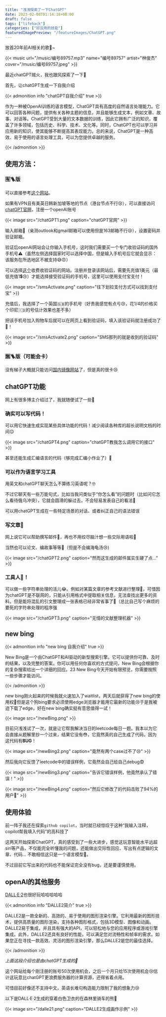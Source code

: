 ```yaml
---
title: "浅浅探索了一下ChatGPT"
date: 2023-02-08T01:14:18+08:00
draft: false
tags: ["lifehack"]
categories: ["好没用的技能"]
featuredImagePreview: "/featureImages/ChatGPT.png"
---
```


放首20年前AI相关的歌🎵~

{{< music url="/music/编号89757.mp3" name="编号89757" artist="林俊杰" cover="/music/编号89757.jpeg" >}}

最近chatGPT贼火，我也跟风探索了一下👀

首先，让chatGPT生成一下自我介绍

{{< admonition info "chatGPT自我介绍" true >}}

作为一种被OpenAI训练的语言模型，ChatGPT具有高度的自然语言处理能力。它可以回答各种问题，提供有关各种主题的信息，并且能够生成文本，例如文章、故事、对话等。ChatGPT受到大量的文本数据的训练，因此它拥有广泛的知识，覆盖了许多领域，包括历史、科学、技术、文化等。同时，ChatGPT也可以学习并应用新的知识，使其能够不断提高其表现能力。总的来说，ChatGPT是一种高效、易于使用的语言处理工具，可以为您提供卓越的服务。

{{< /admonition >}}

## 使用方法：
### 🈶️🪜版

可以直接参考[这个网站](https://sms-activate.org/cn/info/ChatGPT)。

如果有VPN且有美英日韩新加坡等地的节点（港台节点不行😢），可以直接访问[chatGPT官网](https://chat.openai.com/chat)，注册一个openAI账号

{{< image src="/chatGPT1.png" caption="chatGPT官网" >}}

输入邮箱📮（亲测outlook和gmail邮箱可以使用但是163邮箱不行😢），设置密码并验证邮箱。

验证后openAI网站会让你输入手机号，这时我们需要买一个专门收验证码的国外手机号⚠️（虽然左侧选择国家时可以选择中国，但是输入手机号后它就会显示：该服务在所选地区不被支持😅😠）

可以选择[这个](https://sms-activate.org/cn)收费收验证码的网站。注册并登录该网站后，需要先充值1美元（最低充值1💲😢）才能选择接受验证码的手机号，这里可以使用支付宝支付！

{{< image src="/smsActivate.png" caption="往下划拉支付方式可以找到支付宝" >}}

充值后，我选择了一个英国🇬🇧的手机号（好贵我感觉有点亏😢，花1/4的价格买个印尼🇮🇩的号估计效果也差不多）

把该手机号加入购物车后就可以在网页上看到验证码，填入该验证码就注册成功了🤩！

{{< image src="/smsActivate2.png" caption="SMS那列的就是收到的验证码" >}}

### 🈚️🪜版（可能会卡）

没有梯子大概就只能访问[国内镜像网站](https://chat.forchange.cn/)了，但是真的很卡😢

## chatGPT功能

网上有很多博主介绍过了，我就随便试了一些🧐

### 确实可以写代码！

可以用它快速生成实现某些具体功能的代码！减少阅读各种库的超长说明文档的时间😌

{{< image src="/chatGPT4.png" caption="chatGPT教我怎么调用它的接口" >}}

甚至还能生成汇编语言的代码（够完成汇编小作业了）🤫

### 可以作为语言学习工具

用英文和chatGPT聊天怎么不算练习英语呢？🤓

不过它聊天有一些万能句式，比如当我问类似于“你怎么看”的问题时（比如问它怎么看待俄乌冲突），它就会圆滑的躲过去，不会轻易发表自己的看法🤫

可以用chatGPT生成在一些特定场景的对话、或者纠正自己的语法错误

### 写文章🤫

网上说它可以帮助撰写邮件📧，再也不用绞尽脑汁想一些交际用语啦🤩

当然也可以论文、编故事等等🤩（但是不会编海龟汤😢)

{{< image src="/chatGPT2.png" caption="然而这生成的邮件属实生硬了点..." >}}

### 工具人🔧！

可以做一些字符串处理的活儿😂。例如对某篇文章的参考文献进行整理🤔，可惜因为chatGPT是不联网的，只能从引用格式中提取相关信息，无法查找出更多的资料。但是能将混乱的引文整理成一张表格已经非常省事了🥹（总比自己写个麻烦的要死的字符串处理的程序强

{{< image src="/chatGPT3.png" caption="无情的文献整理机器" >}}


## new bing

{{< admonition info "new bing 自我介绍" true >}}

New Bing是一个由ChatGPT和AI驱动的新型搜索引擎。它可以提供你可靠、及时的结果，以及完整的答案。你可以用任何你喜欢的方式提问，New Bing会根据你的复杂搜索给出一个详细的回应。23 New Bing今天开始有限预览，你需要按照一些步骤才能访问。

{{< /admonition >}}

new bing刚火起来的时候我就火速加入了waitlist，两天后就获得了new bing的使用权🤩但是这个狗bing要求必须使用edge浏览器才能用它最新的功能😢于是我被迫下载了edge，好在new bing确实挺有意思值得一试！

{{< image src="/newBing.png" >}}

目前只浅浅试了一次，就是让它帮我解决当日的leetcode每日一题。我本以为它会直接从题解里抄一个过来，结果它没有😳，它竟然真的自己生成了代码，因为这代码有**BUG**！

{{< image src="/newBing2.png" caption="竟然有两个case过不了😢" >}}

然后我向它反馈了leetcode中的错误样例，它竟然会自己给自己debug😨

{{< image src="/newBing3.png" caption="告诉它错误样例，他竟然承认了错误！" >}}

{{< image src="/newBing4.png" caption="然后它修改了的代码击败了94%的用户🤩" >}}

## 使用体验

前一阵子我还在探索`github copilot`，当时就已经惊叹于这种“我输入注释，copilot帮我填入代码”的高科技了

这两天开始探索ChatGPT，真的感受到了一些大进步，感觉这玩意智能水平远超siri等产品，不仅能完全听懂我的问题，还能做出交际性回应、写出有点逻辑的文章、代码... 不敢相信这只是一个语言模型🤯。

不过目前它写出来的代码也不能保证完全没有bug，还是要谨慎使用。

## openAI的其他服务

[DALL·E·2](https://labs.openai.com/)也很好玩哈哈哈哈哈

{{< admonition info "DALLE2简介" true >}}

DALLE2是一款全新的、高效的、易于使用的图形渲染引擎。它利用最新的图形技术，提供高质量的图形渲染，支持各种图形格式，包括3D模型、图像和动画。DALLE2易于集成，并且具有强大的API，可以轻松地与您的应用程序或游戏引擎集成。此外，DALLE2还具有良好的性能，可以满足您对流畅性和帧率的需求。如果您正在寻找一款高效、灵活的图形渲染引擎，那么DALLE2是您的最佳选择。

{{< /admonition >}}

*上面这段介绍也是由chatGPT生成的🤫*

这个网站给每个刚注册的账号50次使用机会，之后一个月只给15次使用机会😢估计这玩意比chatGPT更浪费服务器的计算资源，还得省着点用。

可惜目前好像还不支持中文，英语长难句构造能力限制了我的想象力😢

以下是DALL·E·2生成的穿着白色卫衣的在森林里骑车的熊🐻

{{< image src="/dalle21.png" caption="DALLE2生成画作示例" >}}